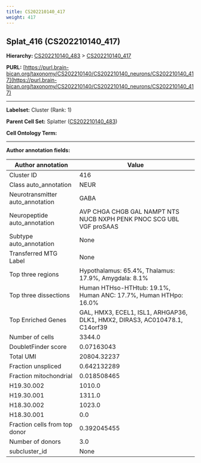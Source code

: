 ```yaml
---
title: CS202210140_417
weight: 417
---
```

## Splat_416 (CS202210140_417)
<b>Hierarchy: </b>
[CS202210140_483](../CS202210140_483) >
[CS202210140_417](../CS202210140_417)

**PURL:** [https://purl.brain-bican.org/taxonomy/CS202210140/CS202210140_neurons/CS202210140_417](https://purl.brain-bican.org/taxonomy/CS202210140/CS202210140_neurons/CS202210140_417)

---


**Labelset:** Cluster (Rank: 1)

**Parent Cell Set:** Splatter ([CS202210140_483](../CS202210140_483))



**Cell Ontology Term:** 

[MARKER GENES.]: #


---

[TRANSFERRED ANNOTATIONS.]: #


[AUTHOR ANNOTATION FIELDS.]: #


**Author annotation fields:**

| Author annotation | Value |
|-------------------|-------|
|Cluster ID|416|
|Class auto_annotation|NEUR|
|Neurotransmitter auto_annotation|GABA|
|Neuropeptide auto_annotation|AVP CHGA CHGB GAL NAMPT NTS NUCB NXPH PENK PNOC SCG UBL VGF proSAAS|
|Subtype auto_annotation|None|
|Transferred MTG Label|None|
|Top three regions|Hypothalamus: 65.4%, Thalamus: 17.9%, Amygdala: 8.1%|
|Top three dissections|Human HTHso-HTHtub: 19.1%, Human ANC: 17.7%, Human HTHpo: 16.0%|
|Top Enriched Genes|GAL, HMX3, ECEL1, ISL1, ARHGAP36, DLK1, HMX2, DIRAS3, AC010478.1, C14orf39|
|Number of cells|3344.0|
|DoubletFinder score|0.07163043|
|Total UMI|20804.32237|
|Fraction unspliced|0.642132289|
|Fraction mitochondrial|0.018508465|
|H19.30.002|1010.0|
|H19.30.001|1311.0|
|H18.30.002|1023.0|
|H18.30.001|0.0|
|Fraction cells from top donor|0.392045455|
|Number of donors|3.0|
|subcluster_id|None|
